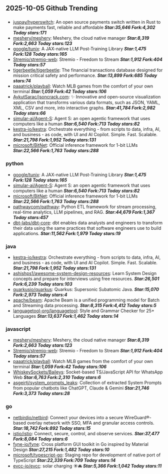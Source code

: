 ## 2025-10-05 Github Trending

### 
* [juspay/hyperswitch](https://github.com/juspay/hyperswitch): An open source payments switch written in Rust to make payments fast, reliable and affordable ***Star:35,646 Fork:4,302 Today stars:171***
* [meshery/meshery](https://github.com/meshery/meshery): Meshery, the cloud native manager ***Star:8,319 Fork:2,663 Today stars:123***
* [google/tunix](https://github.com/google/tunix): A JAX-native LLM Post-Training Library ***Star:1,475 Fork:128 Today stars:165***
* [Stremio/stremio-web](https://github.com/Stremio/stremio-web): Stremio - Freedom to Stream ***Star:1,912 Fork:404 Today stars:57***
* [tigerbeetle/tigerbeetle](https://github.com/tigerbeetle/tigerbeetle): The financial transactions database designed for mission critical safety and performance. ***Star:13,899 Fork:685 Today stars:74***
* [paaatrick/playball](https://github.com/paaatrick/playball): Watch MLB games from the comfort of your own terminal ***Star:1,059 Fork:42 Today stars:106***
* [AykutSarac/jsoncrack.com](https://github.com/AykutSarac/jsoncrack.com): ✨ Innovative and open-source visualization application that transforms various data formats, such as JSON, YAML, XML, CSV and more, into interactive graphs. ***Star:41,784 Fork:2,982 Today stars:66***
* [simular-ai/Agent-S](https://github.com/simular-ai/Agent-S): Agent S: an open agentic framework that uses computers like a human ***Star:6,540 Fork:713 Today stars:82***
* [kestra-io/kestra](https://github.com/kestra-io/kestra): Orchestrate everything - from scripts to data, infra, AI, and business - as code, with UI and AI Copilot. Simple. Fast. Scalable. ***Star:21,798 Fork:1,952 Today stars:131***
* [microsoft/BitNet](https://github.com/microsoft/BitNet): Official inference framework for 1-bit LLMs ***Star:22,566 Fork:1,763 Today stars:288***

### python
* [google/tunix](https://github.com/google/tunix): A JAX-native LLM Post-Training Library ***Star:1,475 Fork:128 Today stars:165***
* [simular-ai/Agent-S](https://github.com/simular-ai/Agent-S): Agent S: an open agentic framework that uses computers like a human ***Star:6,540 Fork:713 Today stars:82***
* [microsoft/BitNet](https://github.com/microsoft/BitNet): Official inference framework for 1-bit LLMs ***Star:22,566 Fork:1,763 Today stars:288***
* [pathwaycom/pathway](https://github.com/pathwaycom/pathway): Python ETL framework for stream processing, real-time analytics, LLM pipelines, and RAG. ***Star:44,679 Fork:1,367 Today stars:457***
* [dbt-labs/dbt-core](https://github.com/dbt-labs/dbt-core): dbt enables data analysts and engineers to transform their data using the same practices that software engineers use to build applications. ***Star:11,562 Fork:1,979 Today stars:19***

### java
* [kestra-io/kestra](https://github.com/kestra-io/kestra): Orchestrate everything - from scripts to data, infra, AI, and business - as code, with UI and AI Copilot. Simple. Fast. Scalable. ***Star:21,798 Fork:1,952 Today stars:131***
* [ashishps1/awesome-system-design-resources](https://github.com/ashishps1/awesome-system-design-resources): Learn System Design concepts and prepare for interviews using free resources. ***Star:26,501 Fork:6,239 Today stars:103***
* [quarkusio/quarkus](https://github.com/quarkusio/quarkus): Quarkus: Supersonic Subatomic Java. ***Star:15,070 Fork:2,973 Today stars:4***
* [apache/beam](https://github.com/apache/beam): Apache Beam is a unified programming model for Batch and Streaming data processing. ***Star:8,315 Fork:4,412 Today stars:5***
* [languagetool-org/languagetool](https://github.com/languagetool-org/languagetool): Style and Grammar Checker for 25+ Languages ***Star:13,637 Fork:1,462 Today stars:14***

### javascript
* [meshery/meshery](https://github.com/meshery/meshery): Meshery, the cloud native manager ***Star:8,319 Fork:2,663 Today stars:123***
* [Stremio/stremio-web](https://github.com/Stremio/stremio-web): Stremio - Freedom to Stream ***Star:1,912 Fork:404 Today stars:57***
* [paaatrick/playball](https://github.com/paaatrick/playball): Watch MLB games from the comfort of your own terminal ***Star:1,059 Fork:42 Today stars:106***
* [WhiskeySockets/Baileys](https://github.com/WhiskeySockets/Baileys): Socket-based TS/JavaScript API for WhatsApp Web ***Star:6,763 Fork:2,310 Today stars:6***
* [asgeirtj/system_prompts_leaks](https://github.com/asgeirtj/system_prompts_leaks): Collection of extracted System Prompts from popular chatbots like ChatGPT, Claude & Gemini ***Star:21,746 Fork:3,373 Today stars:28***

### go
* [netbirdio/netbird](https://github.com/netbirdio/netbird): Connect your devices into a secure WireGuard®-based overlay network with SSO, MFA and granular access controls. ***Star:18,742 Fork:892 Today stars:15***
* [istio/istio](https://github.com/istio/istio): Connect, secure, control, and observe services. ***Star:37,477 Fork:8,084 Today stars:6***
* [fyne-io/fyne](https://github.com/fyne-io/fyne): Cross platform GUI toolkit in Go inspired by Material Design ***Star:27,215 Fork:1,482 Today stars:10***
* [microsoft/typescript-go](https://github.com/microsoft/typescript-go): Staging repo for development of native port of TypeScript ***Star:22,339 Fork:709 Today stars:14***
* [evcc-io/evcc](https://github.com/evcc-io/evcc): solar charging ☀️🚘 ***Star:5,366 Fork:1,042 Today stars:11***
